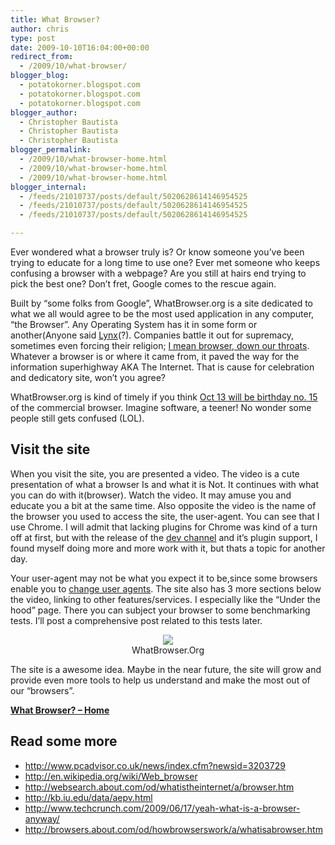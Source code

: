 ```yaml
---
title: What Browser?
author: chris
type: post
date: 2009-10-10T16:04:00+00:00
redirect_from: 
  - /2009/10/what-browser/
blogger_blog:
  - potatokorner.blogspot.com
  - potatokorner.blogspot.com
  - potatokorner.blogspot.com
blogger_author:
  - Christopher Bautista
  - Christopher Bautista
  - Christopher Bautista
blogger_permalink:
  - /2009/10/what-browser-home.html
  - /2009/10/what-browser-home.html
  - /2009/10/what-browser-home.html
blogger_internal:
  - /feeds/21010737/posts/default/5020628614146954525
  - /feeds/21010737/posts/default/5020628614146954525
  - /feeds/21010737/posts/default/5020628614146954525

---
```


Ever wondered what a browser truly is? Or know someone you&#8217;ve been trying to educate for a long time to use one? Ever met someone who keeps confusing a browser with a webpage? Are you still at hairs end trying to pick the best one? Don&#8217;t fret, Google comes to the rescue again. 
<!--more-->
Built by &#8220;some folks from Google&#8221;, WhatBrowser.org is a site dedicated to what we all would agree to be the most used application in any computer, &#8220;the Browser&#8221;. Any Operating System has it in some form or another(Anyone said <a href="http://en.wikipedia.org/wiki/Lynx_(web_browser))" target="_blank">Lynx</a>(?). Companies battle it out for supremacy, sometimes even forcing their religion; <a href="http://www.pcadvisor.co.uk/news/index.cfm?newsid=3203729&pn=2" target="_blank">I mean browser, down our throats</a>. Whatever a browser is or where it came from, it paved the way for the information superhighway AKA The Internet. That is cause for celebration and dedicatory site, won&#8217;t you agree? 

WhatBrowser.org is kind of timely if you think <a href="http://www.pcadvisor.co.uk/news/index.cfm?newsid=3203729" target="_blank">Oct 13 will be birthday no. 15</a> of the commercial browser. Imagine software, a teener! No wonder some people still gets confused (LOL).

## Visit the site

When you visit the site, you are presented a video. The video is a cute presentation of what a browser Is and what it is Not. It continues with what you can do with it(browser). Watch the video. It may amuse you and educate you a bit at the same time. Also opposite the video is the name of the browser you used to access the site, the user-agent. You can see that I use Chrome. I will admit that lacking plugins for Chrome was kind of a turn off at first, but with the release of the <a href="http://dev.chromium.org/getting-involved/dev-channel" target="_blank">dev channel</a> and it&#8217;s plugin support, I found myself doing more and more work with it, but thats a topic for another day. 

Your user-agent may not be what you expect it to be,since some browsers enable you to <a href="http://johnbokma.com/mexit/2004/04/24/changinguseragent.html" target="_blank">change user agents</a>. The site also has 3 more sections below the video, linking to other features/services. I especially like the &#8220;Under the hood&#8221; page. There you can subject your browser to some benchmarking tests. I&#8217;ll post a comprehensive post related to this tests later.

<div style="clear: both; text-align: center;">
  <a href="http://3.bp.blogspot.com/_BBS5bkzuLXM/StCj8W4Lr_I/AAAAAAAADJs/oMXt0rUh3tw/s1600-h/potatokorner-whatbrowser.PNG" style="margin-left: 1em; margin-right: 1em;"><img border="0" src="http://3.bp.blogspot.com/_BBS5bkzuLXM/StCj8W4Lr_I/AAAAAAAADJs/oMXt0rUh3tw/s400/potatokorner-whatbrowser.PNG" /></a><br />WhatBrowser.Org
</div>

The site is a awesome idea. Maybe in the near future, the site will grow and provide even more tools to help us understand and make the most out of our &#8220;browsers&#8221;. 

**[What Browser? &#8211; Home][1]**

## Read some more

  * <a href="http://www.pcadvisor.co.uk/news/index.cfm?newsid=3203729" target="_blank">http://www.pcadvisor.co.uk/news/index.cfm?newsid=3203729</a>
  * <a href="http://en.wikipedia.org/wiki/Web_browser" target="_blank">http://en.wikipedia.org/wiki/Web_browser</a>
  * <a href="http://websearch.about.com/od/whatistheinternet/a/browser.htm" target="_blank">http://websearch.about.com/od/whatistheinternet/a/browser.htm</a>
  * <a href="http://kb.iu.edu/data/aepv.html" target="_blank">http://kb.iu.edu/data/aepv.html</a>
  * <a href="http://www.techcrunch.com/2009/06/17/yeah-what-is-a-browser-anyway/" target="_blank">http://www.techcrunch.com/2009/06/17/yeah-what-is-a-browser-anyway/</a>
  * <a href="http://browsers.about.com/od/howbrowserswork/a/whatisabrowser.htm" target="_blank">http://browsers.about.com/od/howbrowserswork/a/whatisabrowser.htm</a>

 [1]: http://www.whatbrowser.org/